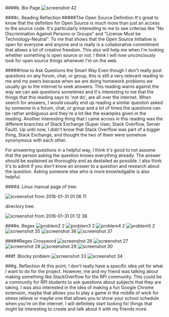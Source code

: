 ####b. Bio Page
![screenshot 42](https://cloud.githubusercontent.com/assets/16448052/12836561/2a101b06-cb88-11e5-9fed-2050dfeac9cb.png)

####c. Reading Reflection
#####The Open Source Definition
It's great to know that the definiton for Open Source is much more than just an access to the source code. It's particularly interesting to me to see criterias like "No Discrimination Against Persons or Groups" and "License Must be Technology-Neutral". To me that shows that the Open Source Initiative is open for everyone and anyone and is really is a collaborative commitment that allows a lot of creative freedom. This also will help me when I'm looking whether something is open source or not. I think I will now unconciously look for open source things whenever I'm on the web.

#####How to Ask Questions the Smart Way
Even though I don't really post questions on any forum, chat, or group, this is still a very relevant reading to me and my peers because when we are doing homework problems we usually go to the internet to seek answers. This reading warns against the way we can ask questions sometimes and it's interesting to me that the things that this reading says to 'not do', are all over the internet. When search for answers, I would usually end up reading a similar question asked by someone in a forum, chat, or group and a lot of times the questions can be rather ambiguous and they're a lot like the examples given in the reading. Another interesting thing that I came across in this reading was the different branches of Stack Exchange (Super User, Stack Overflow, Server Fault). Up until now, I didn't know that Stack Overflow was part of a bigger thing, Stack Exchange, and thought the two of them were somehow synonymous with each other. 

For answering questions in a helpful way, I think it's good to not assume that the person asking the question knows everything already. The answer should be explained as thoroughly and as destailed as possible. I also think it's to admit if you don't know an answer to a question and research about the question. Asking someone else who is more knowledgable is also helpful.

####d. Linux
manual page of tree:


![screenshot from 2016-01-31 01 06 11](https://cloud.githubusercontent.com/assets/16448052/12699783/641d1e5a-c7c0-11e5-845d-94fe88f358d6.png)

directory tree:


![screenshot from 2016-01-31 01 12 38](https://cloud.githubusercontent.com/assets/16448052/12699785/6a751faa-c7c0-11e5-9bc2-ed03ccaa1aa2.png)

####e. Regex
![problem2 2](https://cloud.githubusercontent.com/assets/16448052/12704052/47bad2ba-c820-11e5-968f-a2c8e26e3310.png)
![problem3 2](https://cloud.githubusercontent.com/assets/16448052/12704053/4a4c2eac-c820-11e5-95cd-d63fb6c35323.png)
![problem4 2](https://cloud.githubusercontent.com/assets/16448052/12704057/5032ca92-c820-11e5-8f07-ca274f7cda46.png)
![problem5 2](https://cloud.githubusercontent.com/assets/16448052/12704058/5291f0e2-c820-11e5-8096-ccca753267de.png)
![screenshot 35](https://cloud.githubusercontent.com/assets/16448052/12704059/55b2032a-c820-11e5-87a6-96901347241d.png)
![screenshot 36](https://cloud.githubusercontent.com/assets/16448052/12704060/59cbbc80-c820-11e5-8c05-1443c861818c.png)
![screenshot 37](https://cloud.githubusercontent.com/assets/16448052/12704061/5d91328c-c820-11e5-9b69-d149ddec42b7.png)

#####Regex Crossword
![screenshot 26](https://cloud.githubusercontent.com/assets/16448052/12700013/bdaf8b90-c79f-11e5-9361-fffa389b3836.png)
![screenshot 27](https://cloud.githubusercontent.com/assets/16448052/12700014/bf60d8cc-c79f-11e5-835c-6c08c228003d.png)
![screenshot 28](https://cloud.githubusercontent.com/assets/16448052/12700016/c151de6a-c79f-11e5-81c4-07b83cca677c.png)
![screenshot 29](https://cloud.githubusercontent.com/assets/16448052/12700017/c2ef2a98-c79f-11e5-92c9-919a3e537ee1.png)
![screenshot 30](https://cloud.githubusercontent.com/assets/16448052/12700018/c4f8c056-c79f-11e5-9e32-213c9273eb4b.png)

###f. Blocky problem
![screenshot 33](https://cloud.githubusercontent.com/assets/16448052/12700125/02f94c50-c7a4-11e5-9a95-7854f4e836aa.png)
![screenshot 34](https://cloud.githubusercontent.com/assets/16448052/12700126/04b458e6-c7a4-11e5-83fe-897319080edb.png)

###g. Reflection
At this point, I don't really have a specific idea yet for what I want to do for the project. However, me and my friend was talking about making something like StackOverflow for the RPI community. This could be a community for RPI students to ask questions about subjects that they are taking. I was also interested in the idea of making a fun Google Chrome extension, maybe that allows you to play a game in the middle of work for stress relieve or maybe one that allows you to show your school schedule when you're on the internet. I will definitely start looking for things that might be interesting to create and talk about it with my friends more.


